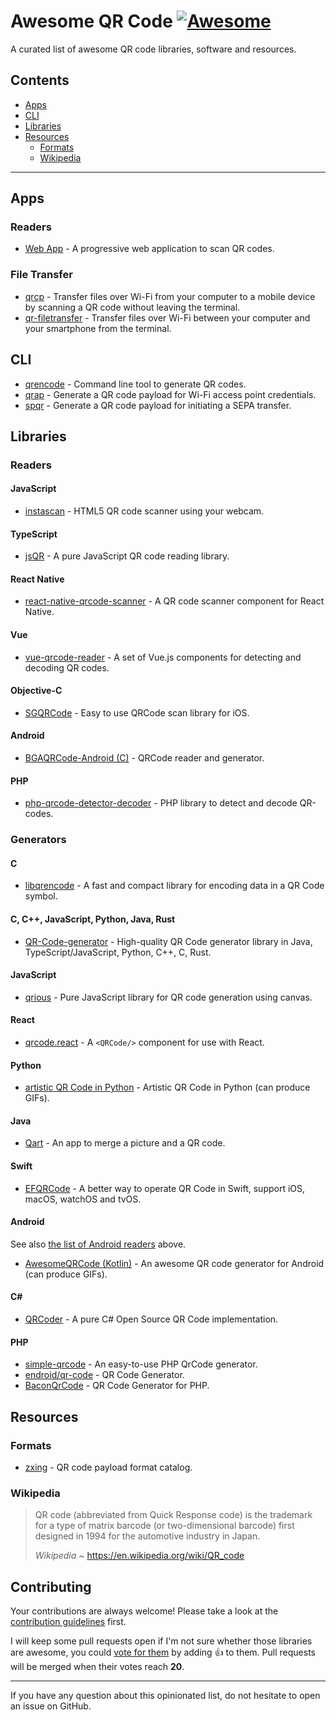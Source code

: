 # Awesome QR Code [![Awesome](https://awesome.re/badge.svg)](https://github.com/sindresorhus/awesome)

A curated list of awesome QR code libraries, software and resources.

## Contents

- [Apps](#apps)
- [CLI](#cli)
- [Libraries](#libraries)
- [Resources](#resources)
  - [Formats](#formats)
  - [Wikipedia](#wikipedia)

---

## Apps

### Readers

- [Web App](https://github.com/code-kotis/qr-code-scanner) - A progressive web application to scan QR codes.

### File Transfer

- [qrcp](https://github.com/claudiodangelis/qrcp) - Transfer files over Wi-Fi from your computer to a mobile device by scanning a QR code without leaving the terminal.
- [qr-filetransfer](https://github.com/sdushantha/qr-filetransfer) - Transfer files over Wi-Fi between your computer and your smartphone from the terminal.

## CLI

- [qrencode](https://fukuchi.org/works/qrencode) - Command line tool to generate QR codes.
- [qrap](https://github.com/aureooms/qrap) - Generate a QR code payload for Wi-Fi access point credentials.
- [spqr](https://github.com/aureooms/spqr) - Generate a QR code payload for initiating a SEPA transfer.

## Libraries

### Readers

#### JavaScript

- [instascan](https://github.com/schmich/instascan) - HTML5 QR code scanner using your webcam.

#### TypeScript

- [jsQR](https://github.com/cozmo/jsQR) - A pure JavaScript QR code reading library.

#### React Native

- [react-native-qrcode-scanner](https://github.com/moaazsidat/react-native-qrcode-scanner) - A QR code scanner component for React Native.

#### Vue

- [vue-qrcode-reader](https://github.com/gruhn/vue-qrcode-reader) - A set of Vue.js components for detecting and decoding QR codes.

#### Objective-C

- [SGQRCode](https://github.com/kingsic/SGQRCode) - Easy to use QRCode scan library for iOS.

#### Android

- [BGAQRCode-Android (C)](https://github.com/bingoogolapple/BGAQRCode-Android) - QRCode reader and generator.

#### PHP

- [php-qrcode-detector-decoder](https://github.com/khanamiryan/php-qrcode-detector-decoder) - PHP library to detect and decode QR-codes.

### Generators

#### C

- [libqrencode](https://github.com/fukuchi/libqrencode) - A fast and compact library for encoding data in a QR Code symbol.

#### C, C++, JavaScript, Python, Java, Rust

- [QR-Code-generator](https://github.com/nayuki/QR-Code-generator) - High-quality QR Code generator library in Java, TypeScript/JavaScript, Python, C++, C, Rust.

#### JavaScript

- [qrious](https://github.com/neocotic/qrious) - Pure JavaScript library for QR code generation using canvas.

#### React

- [qrcode.react](https://github.com/zpao/qrcode.react) - A `<QRCode/>` component for use with React.

#### Python

- [artistic QR Code in Python](https://github.com/sylnsfar/qrcode) - Artistic QR Code in Python (can produce GIFs).

#### Java

- [Qart](https://github.com/scola/Qart) - An app to merge a picture and a QR code.

#### Swift

- [EFQRCode](https://github.com/EFPrefix/EFQRCode) - A better way to operate QR Code in Swift, support iOS, macOS, watchOS and tvOS.

#### Android

See also [the list of Android readers](#android) above.

- [AwesomeQRCode (Kotlin)](https://github.com/SumiMakito/AwesomeQRCode) - An awesome QR code generator for Android (can produce GIFs).

#### C\#

- [QRCoder](https://github.com/codebude/QRCoder) - A pure C# Open Source QR Code implementation.

#### PHP

- [simple-qrcode](https://github.com/SimpleSoftwareIO/simple-qrcode) -  An easy-to-use PHP QrCode generator.
- [endroid/qr-code](https://github.com/endroid/qr-code) - QR Code Generator.
- [BaconQrCode](https://github.com/Bacon/BaconQrCode) - QR Code Generator for PHP.

## Resources

### Formats

- [zxing](https://github.com/zxing/zxing/wiki/Barcode-Contents) - QR code payload format catalog.

### Wikipedia

> QR code (abbreviated from Quick Response code) is the trademark for a type of matrix barcode (or two-dimensional barcode) first designed in 1994 for the automotive industry in Japan.
>
> *Wikipedia* ~ https://en.wikipedia.org/wiki/QR_code


## Contributing

Your contributions are always welcome! Please take a look at the [contribution guidelines](https://github.com/aureooms/awesome-qr-code/blob/master/CONTRIBUTING.md) first.

I will keep some pull requests open if I'm not sure whether those libraries are awesome, you could [vote for them](https://github.com/aureooms/awesome-qr-code/pulls) by adding :+1: to them. Pull requests will be merged when their votes reach **20**.

---

If you have any question about this opinionated list, do not hesitate to open an issue on GitHub.
